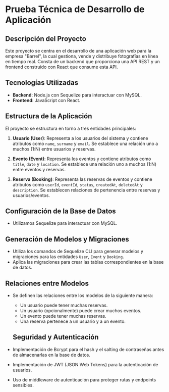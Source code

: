 # Prueba Técnica de Desarrollo de Aplicación

## Descripción del Proyecto

Este proyecto se centra en el desarrollo de una aplicación web para la empresa "Barrel", la cual gestiona, vende y distribuye fotografías en línea en tiempo real. Consta de un backend que proporciona una API REST y un frontend construido con React que consume esta API.

## Tecnologías Utilizadas

- **Backend**: Node.js con Sequelize para interactuar con MySQL.
- **Frontend**: JavaScript con React.

## Estructura de la Aplicación

El proyecto se estructura en torno a tres entidades principales:

1. **Usuario (User)**: Representa a los usuarios del sistema y contiene atributos como `name`, `surname` y `email`. Se establece una relación uno a muchos (1:N) entre usuarios y reservas.

2. **Evento (Event)**: Representa los eventos y contiene atributos como `title`, `date` y `location`. Se establece una relación uno a muchos (1:N) entre eventos y reservas.

3. **Reserva (Booking)**: Representa las reservas de eventos y contiene atributos como `userId`, `eventId`, `status`, `createdAt`, `deletedAt` y `description`. Se establecen relaciones de pertenencia entre reservas y usuarios/eventos.

## Configuración de la Base de Datos

- Utilizamos Sequelize para interactuar con MySQL.

## Generación de Modelos y Migraciones

- Utiliza los comandos de Sequelize CLI para generar modelos y migraciones para las entidades `User`, `Event` y `Booking`.
- Aplica las migraciones para crear las tablas correspondientes en la base de datos.

## Relaciones entre Modelos

- Se definen las relaciones entre los modelos de la siguiente manera:
  - Un usuario puede tener muchas reservas.
  - Un usuario (opcionalmente) puede crear muchos eventos.
  - Un evento puede tener muchas reservas.
  - Una reserva pertenece a un usuario y a un evento.

  ## Seguridad y Autenticación

- Implementación de Bcrypt para el hash y el salting de contraseñas antes de almacenarlas en la base de datos.
- Implementación de JWT (JSON Web Tokens) para la autenticación de usuarios.
- Uso de middleware de autenticación para proteger rutas y endpoints sensibles.
